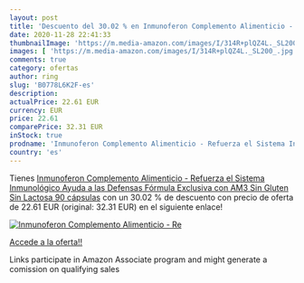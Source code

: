 ```yaml
---
layout: post
title: 'Descuento del 30.02 % en Inmunoferon Complemento Alimenticio - Re'
date: 2020-11-28 22:41:33
thumbnailImage: 'https://m.media-amazon.com/images/I/314R+plQZ4L._SL200_.jpg'
images: [ 'https://m.media-amazon.com/images/I/314R+plQZ4L._SL200_.jpg' ]
comments: true
category: ofertas
author: ring
slug: 'B0778L6K2F-es'
description:
actualPrice: 22.61 EUR
currency: EUR
price: 22.61
comparePrice: 32.31 EUR
inStock: true
prodname: 'Inmunoferon Complemento Alimenticio - Refuerza el Sistema Inmunológico  Ayuda a las Defensas  Fórmula Exclusiva con AM3  Sin Gluten  Sin Lactosa  90 cápsulas'
country: 'es'
---
```


Tienes [Inmunoferon Complemento Alimenticio - Refuerza el Sistema Inmunológico  Ayuda a las Defensas  Fórmula Exclusiva con AM3  Sin Gluten  Sin Lactosa  90 cápsulas](https://www.amazon.es/dp/B0778L6K2F/?tag=tolees-21) con un 30.02 % de descuento con precio de oferta de 22.61 EUR (original: 32.31 EUR) en el siguiente enlace!

[![Inmunoferon Complemento Alimenticio - Re](https://m.media-amazon.com/images/I/314R+plQZ4L._SL200_.jpg)](https://www.amazon.es/dp/B0778L6K2F/?tag=tolees-21)

[Accede a la oferta!!](https://www.amazon.es/dp/B0778L6K2F/?tag=tolees-21)

Links participate in Amazon Associate program and might generate a comission on qualifying sales


